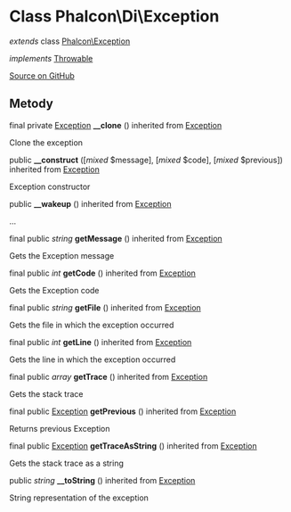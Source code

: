 # Class **Phalcon\\Di\\Exception**

*extends* class [Phalcon\Exception](/en/3.2/api/Phalcon_Exception)

*implements* [Throwable](http://php.net/manual/en/class.throwable.php)

<a href="https://github.com/phalcon/cphalcon/blob/master/phalcon/di/exception.zep" class="btn btn-default btn-sm">Source on GitHub</a>

## Metody

final private [Exception](http://php.net/manual/en/class.exception.php) **__clone** () inherited from [Exception](http://php.net/manual/en/class.exception.php)

Clone the exception

public **__construct** ([*mixed* $message], [*mixed* $code], [*mixed* $previous]) inherited from [Exception](http://php.net/manual/en/class.exception.php)

Exception constructor

public **__wakeup** () inherited from [Exception](http://php.net/manual/en/class.exception.php)

...

final public *string* **getMessage** () inherited from [Exception](http://php.net/manual/en/class.exception.php)

Gets the Exception message

final public *int* **getCode** () inherited from [Exception](http://php.net/manual/en/class.exception.php)

Gets the Exception code

final public *string* **getFile** () inherited from [Exception](http://php.net/manual/en/class.exception.php)

Gets the file in which the exception occurred

final public *int* **getLine** () inherited from [Exception](http://php.net/manual/en/class.exception.php)

Gets the line in which the exception occurred

final public *array* **getTrace** () inherited from [Exception](http://php.net/manual/en/class.exception.php)

Gets the stack trace

final public [Exception](http://php.net/manual/en/class.exception.php) **getPrevious** () inherited from [Exception](http://php.net/manual/en/class.exception.php)

Returns previous Exception

final public [Exception](http://php.net/manual/en/class.exception.php) **getTraceAsString** () inherited from [Exception](http://php.net/manual/en/class.exception.php)

Gets the stack trace as a string

public *string* **__toString** () inherited from [Exception](http://php.net/manual/en/class.exception.php)

String representation of the exception